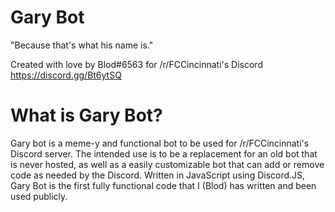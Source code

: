 # Gary Bot
"Because that's what his name is."

Created with love by Blod#6563 for /r/FCCincinnati's Discord https://discord.gg/Bt6ytSQ

# What is Gary Bot?
Gary bot is a meme-y and functional bot to be used for /r/FCCincinnati's Discord server. The intended use is to be a replacement for an old bot that is never hosted, as well as a easily customizable bot that can add or remove code as needed by the Discord. Written in JavaScript using Discord.JS, Gary Bot is the first fully functional code that I (Blod) has written and been used publicly.
